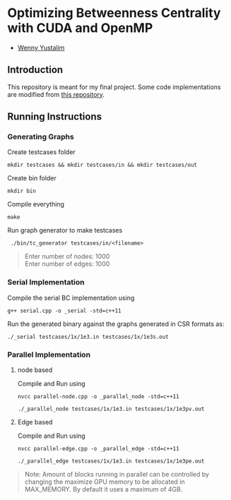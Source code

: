 # Optimizing Betweenness Centrality with CUDA and OpenMP

- [Wenny Yustalim](https://github.com/wennyyustalim)

## Introduction

This repository is meant for my final project. Some code implementations are modified from [this repository](https://github.com/pvgupta24/Graph-Betweenness-Centrality).

## Running Instructions

### Generating Graphs

Create testcases folder

`mkdir testcases && mkdir testcases/in && mkdir testcases/out`

Create bin folder

`mkdir bin`

Compile everything

`make`

Run graph generator to make testcases

` ./bin/tc_generator testcases/in/<filename>`

> Enter number of nodes: 1000 <br>
Enter number of edges: 1000

### Serial Implementation

Compile the serial BC implementation using

`g++ serial.cpp -o _serial -std=c++11`

Run the generated binary against the graphs generated in CSR formats as:

`./_serial testcases/1x/1e3.in testcases/1x/1e3s.out`

### Parallel Implementation
1. node based

    Compile and Run using

    `nvcc parallel-node.cpp -o _parallel_node -std=c++11`

    `./_parallel_node testcases/1x/1e3.in testcases/1x/1e3pv.out`

2. Edge based

    Compile and Run using

    `nvcc parallel-edge.cpp -o _parallel_edge -std=c++11`

    `./_parallel_edge testcases/1x/1e3.in testcases/1x/1e3pe.out`

> Note: Amount of blocks running in parallel can be controlled by changing the maximize
GPU memory to be allocated in MAX_MEMORY. By default it uses a maximum of 4GB.
